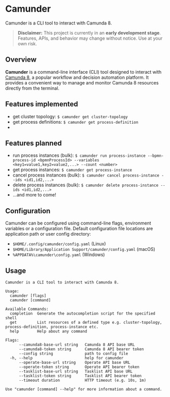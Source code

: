 # Camunder
Camunder is a CLI tool to interact with Camunda 8.

> **Disclaimer:** This project is currently in an **early development stage**.  
> Features, APIs, and behavior may change without notice. Use at your own risk.

## Overview

**Camunder** is a command-line interface (CLI) tool designed to interact with [Camunda 8](https://camunda.com/platform/), a popular workflow and decision automation platform.
It provides a convenient way to manage and monitor Camunda 8 resources directly from the terminal.

## Features implemented

- get cluster topology: `$ camunder get cluster-topology`
- get process definitions: `$ camunder get process-definition`
- 
## Features planned

- run process instances (bulk): `$ camunder run process-instance --bpmn-process-id <bpmnProcessId> --variables <key1=value1,key2=value2,...> --count <number>`
- get process instances: `$ camunder get process-instance`
- cancel process instances (bulk): `$ camunder cancel process-instance --ids <id1,id2,...>`
- delete process instances (bulk): `$ camunder delete process-instance --ids <id1,id2,...>`
- ...and more to come!

## Configuration

Camunder can be configured using command-line flags, environment variables or a configuration file. 
Default configuration file locations are application path or user config directory:
- `$HOME/.config/camunder/config.yaml` (Linux)
- `$HOME/Library/Application Support/camunder/config.yaml` (macOS)
- `%APPDATA%\camunder\config.yaml` (Windows)

## Usage 
```
Camunder is a CLI tool to interact with Camunda 8.

Usage:
  camunder [flags]
  camunder [command]

Available Commands:
  completion  Generate the autocompletion script for the specified shell
  get         List resources of a defined type e.g. cluster-topology, process-definition, process-instance etc.
  help        Help about any command

Flags:
      --camunda8-base-url string   Camunda 8 API base URL
      --camunda8-token string      Camunda 8 API bearer token
      --config string              path to config file
  -h, --help                       help for camunder
      --operate-base-url string    Operate API base URL
      --operate-token string       Operate API bearer token
      --tasklist-base-url string   Tasklist API base URL
      --tasklist-token string      Tasklist API bearer token
      --timeout duration           HTTP timeout (e.g. 10s, 1m)

Use "camunder [command] --help" for more information about a command.
```
